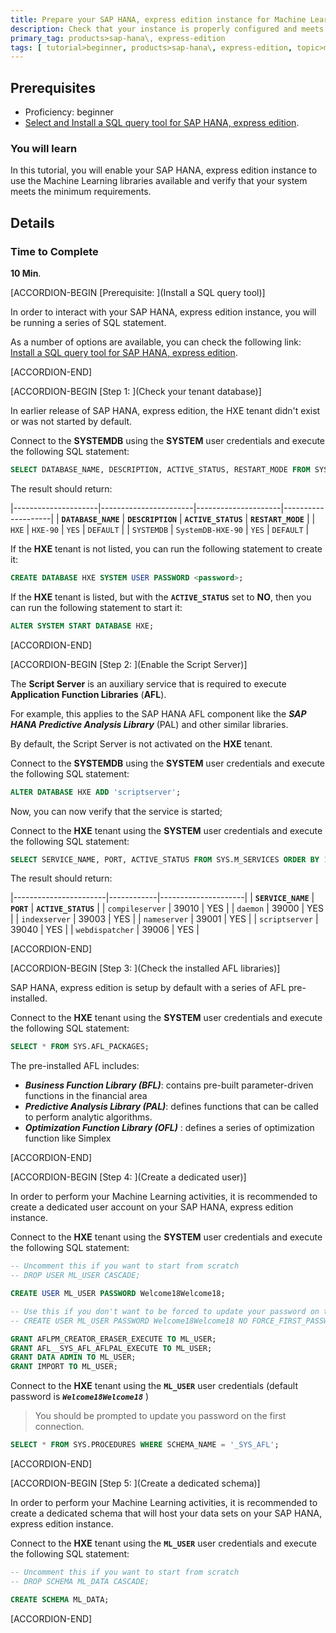 ```yaml
---
title: Prepare your SAP HANA, express edition instance for Machine Learning
description: Check that your instance is properly configured and meets the minimum requirements to execute built-in Machine Learning algorithms .
primary_tag: products>sap-hana\, express-edition
tags: [ tutorial>beginner, products>sap-hana\, express-edition, topic>machine-learning ]
---
```


## Prerequisites  
- Proficiency: beginner
- [Select and Install a SQL query tool for SAP HANA, express edition](https://www.sap.com/developer/tutorials/mlb-hxe-tools-sql.html).

### You will learn

In this tutorial, you will enable your SAP HANA, express edition instance to use the Machine Learning libraries available and verify that your system meets the minimum requirements.

## Details

### Time to Complete
**10 Min**.

[ACCORDION-BEGIN [Prerequisite: ](Install a SQL query tool)]

In order to interact with your SAP HANA, express edition instance, you will be running a series of SQL statement.

As a number of options are available, you can check the following link: [Install a SQL query tool for SAP HANA, express edition](https://www.sap.com/developer/tutorials/mlb-hxe-tools-sql.html).

[ACCORDION-END]

[ACCORDION-BEGIN [Step 1: ](Check your tenant database)]

In earlier release of SAP HANA, express edition, the HXE tenant didn't exist or was not started by default.

Connect to the **SYSTEMDB** using the **SYSTEM** user credentials and execute the following SQL statement:

```sql
SELECT DATABASE_NAME, DESCRIPTION, ACTIVE_STATUS, RESTART_MODE FROM SYS.M_DATABASES ORDER BY 1;
```

The result should return:

|---------------------|-----------------------|---------------------|--------------------|
| **`DATABASE_NAME`** | **`DESCRIPTION`**     | **`ACTIVE_STATUS`** | **`RESTART_MODE`** |
| `HXE`               | `HXE-90`              | `YES`               | `DEFAULT`          |
| `SYSTEMDB`          | `SystemDB-HXE-90`     | `YES`               | `DEFAULT`          |

If the **HXE** tenant is not listed, you can run the following statement to create it:

```sql
CREATE DATABASE HXE SYSTEM USER PASSWORD <password>;
```

If the **HXE** tenant is listed, but with the **`ACTIVE_STATUS`** set to **NO**, then you can run the following statement to start it:

```sql
ALTER SYSTEM START DATABASE HXE;
```

[ACCORDION-END]

[ACCORDION-BEGIN [Step 2: ](Enable the Script Server)]

The **Script Server** is an auxiliary service that is required to execute **Application Function Libraries** (**AFL**).

For example, this applies to the SAP HANA AFL component like the ***SAP HANA Predictive Analysis Library*** (PAL) and other similar libraries.

By default, the Script Server is not activated on the **HXE** tenant.

Connect to the **SYSTEMDB** using the **SYSTEM** user credentials and execute the following SQL statement:

```sql
ALTER DATABASE HXE ADD 'scriptserver';
```

Now, you can now verify that the service is started;

Connect to the **HXE** tenant using the **SYSTEM** user credentials and execute the following SQL statement:

```sql
SELECT SERVICE_NAME, PORT, ACTIVE_STATUS FROM SYS.M_SERVICES ORDER BY 1;
```

The result should return:

|-----------------------|------------|---------------------|
| **`SERVICE_NAME`**    | **`PORT`** | **`ACTIVE_STATUS`** |
| `compileserver`       | 39010      | YES                 |
| `daemon`              | 39000      | YES                 |
| `indexserver`         | 39003      | YES                 |
| `nameserver`          | 39001      | YES                 |
| `scriptserver`        | 39040      | YES                 |
| `webdispatcher`       | 39006      | YES                 |

[ACCORDION-END]

[ACCORDION-BEGIN [Step 3: ](Check the installed AFL libraries)]

SAP HANA, express edition is setup by default with a series of AFL pre-installed.

Connect to the **HXE** tenant using the **SYSTEM** user credentials and execute the following SQL statement:

```sql
SELECT * FROM SYS.AFL_PACKAGES;
```

The pre-installed AFL includes:

 - ***Business Function Library (BFL)***: contains pre-built parameter-driven functions in the financial area
 - ***Predictive Analysis Library (PAL)***: defines functions that can be called to perform analytic algorithms.
 - ***Optimization Function Library (OFL)*** : defines a series of optimization function like Simplex

[ACCORDION-END]

[ACCORDION-BEGIN [Step 4: ](Create a dedicated user)]

In order to perform your Machine Learning activities, it is recommended to create a dedicated user account on your SAP HANA, express edition instance.

Connect to the **HXE** tenant using the **SYSTEM** user credentials and execute the following SQL statement:

```sql
-- Uncomment this if you want to start from scratch
-- DROP USER ML_USER CASCADE;

CREATE USER ML_USER PASSWORD Welcome18Welcome18;

-- Use this if you don't want to be forced to update your password on the first connection.
-- CREATE USER ML_USER PASSWORD Welcome18Welcome18 NO FORCE_FIRST_PASSWORD_CHANGE;

GRANT AFLPM_CREATOR_ERASER_EXECUTE TO ML_USER;
GRANT AFL__SYS_AFL_AFLPAL_EXECUTE TO ML_USER;
GRANT DATA ADMIN TO ML_USER;
GRANT IMPORT TO ML_USER;
```

Connect to the **HXE** tenant using the **`ML_USER`** user credentials (default password is ***`Welcome18Welcome18`*** )

> You should be prompted to update you password on the first connection.
&nbsp;


```sql
SELECT * FROM SYS.PROCEDURES WHERE SCHEMA_NAME = '_SYS_AFL';
```

[ACCORDION-END]

[ACCORDION-BEGIN [Step 5: ](Create a dedicated schema)]

In order to perform your Machine Learning activities, it is recommended to create a dedicated schema that will host your data sets on your SAP HANA, express edition instance.

Connect to the **HXE** tenant using the **`ML_USER`** user credentials and execute the following SQL statement:

```sql
-- Uncomment this if you want to start from scratch
-- DROP SCHEMA ML_DATA CASCADE;

CREATE SCHEMA ML_DATA;
```

[ACCORDION-END]
